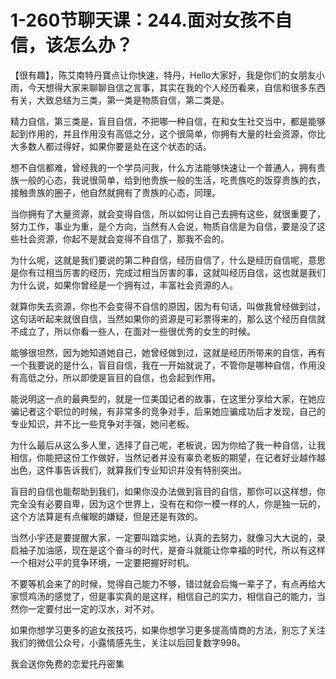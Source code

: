 # 1-260节聊天课：244.面对女孩不自信，该怎么办？

【很有趣】，陈艾南特丹寶点让你快速，特丹，Hello大家好，我是你们的女朋友小雨，今天想得大家来聊聊自信之言事，其实在我的个人经历看来，自信和很多东西有关，大致总结为三类，第一类是物质自信，第二类是。

精力自信，第三类是，盲目自信，不把哪一种自信，在和女生社交当中，都是能够起到作用的，并且作用没有高低之分，这个很简单，你拥有大量的社会资源，你比大多数人都过得好，如果你要是处在这个状态的话。

想不自信都难，曾经我的一个学员问我，什么方法能够快速让一个普通人，拥有贵族一般的心态，我说很简单，给到他贵族一般的生活，吃贵族吃的饭穿贵族的衣，接触贵族的圈子，他自然就拥有了贵族的心态，同理。

当你拥有了大量资源，就会变得自信，所以如何让自己去拥有这些，就很重要了，努力工作，事业为重，是个方向，当然有人会说，物质自信是为自信，要是没了这些社会资源，你起不是就会变得不自信了，那我不会的。

为什么呢，这就是我们要说的第二种自信，经历自信了，什么是经历自信呢，意思是你有过相当厉害的经历，完成过相当厉害的事，这就叫经历自信，这也就是我们为什么说，如果你曾经是一个拥有过，丰富社会资源的人。

就算你失去资源，你也不会变得不自信的原因，因为有句话，叫做我曾经做到过，这句话听起来就很自信，当然如果你的资源是可彩票得来的，那么这个经历自信就不成立了，所以你看一些人，在面对一些很优秀的女生的时候。

能够很坦然，因为她知道她自己，她曾经做到过，这就是经历所带来的自信，再有一个我要说的是什么，盲目自信，我在一开始就说了，不管你是哪种自信，作用没有高低之分，所以即使是盲目的自信，也会起到作用。

能说明这一点的最典型的，就是一位美国记者的故事，在这里分享给大家，在她应骗记者这个职位的时候，有非常多的竞争对手，后来她应骗成功后才发现，自己的专业知识，并不比一些竞争对手强，她问老板。

为什么最后从这么多人里，选择了自己呢，老板说，因为你给了我一种自信，让我相信，你能把这份工作做好，当然记者并没有辜负老板的期望，在记者好业越作越出色，这件事告诉我们，就算我们专业知识并没有特别突出。

盲目的自信也能帮助到我们，如果你没办法做到盲目的自信，那你可以这样想，你完全没有必要自卑，因为这个世界上，没有在和你一模一样的人，你是独一玩的，这个方法算是有点催眠的嫌疑，但是还是有效的。

当然小宇还是要提醒大家，一定要叫踏实地，认真的去努力，就像习大大说的，录启袖子加油感，现在是这个奋斗的时代，是奋斗就能让你幸福的时代，所以有这样一个相对公平的竞争环境，一定要把握好时机。

不要等机会来了的时候，觉得自己能力不够，错过就会后悔一辈子了，有点再给大家惯鸡汤的感觉了，但是事实真的是这样，相信自己的实力，相信自己的能力，当然你一定要付出一定的汉水，对不对。

如果你想学习更多的追女孩技巧，如果你想学习更多提高情商的方法，别忘了关注我们的微信公众号，小露情感先生，关注以后回复数字998。

我会送你免费的恋爱托丹密集